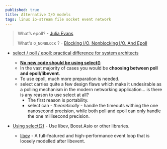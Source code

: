 ```yaml
---
published: true
title: Alternative I/O models
tags: linux io-stream file socket event network
---
```

> What’s epoll? - [Julia Evans](https://jvns.ca/blog/2017/06/03/async-io-on-linux--select--poll--and-epoll/)
> 
> What's `O_NONBLOCK` ? - [Blocking I/O, Nonblocking I/O, And Epoll](https://eklitzke.org/blocking-io-nonblocking-io-and-epoll)

- [select / poll / epoll: practical difference for system architects](http://www.ulduzsoft.com/2014/01/select-poll-epoll-practical-difference-for-system-architects/)
	- [**No new code should be using select()**](https://news.ycombinator.com/item?id=27216242)
    - In the vast majority of cases you would be **choosing between poll and epoll/libevent**.
	- To use epoll, much more preparation is needed.
	- select carries quite a few design flaws which make it undesirable as a polling mechanism in the modern networking application... is there is any reason to use select at all?
		- The first reason is portability.
        - select can - _theoretically_ - handle the timeouts withing the one nanosecond precision, while both poll and epoll can only handle the one millisecond precision.

- [Using select(2)](http://aivarsk.com/2017/04/06/select/) - Use libev, Boost.Asio or other libraries.
	- [libev](http://software.schmorp.de/pkg/libev.html) - A full-featured and high-performance event loop that is loosely modelled after libevent.
